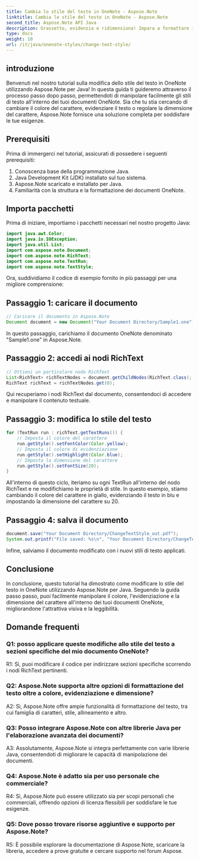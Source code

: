 ```yaml
---
title: Cambia lo stile del testo in OneNote - Aspose.Note
linktitle: Cambia lo stile del testo in OneNote - Aspose.Note
second_title: Aspose.Note API Java
description: Grassetto, evidenzia e ridimensiona! Impara a formattare il testo nei documenti OneNote con Aspose.Note. Guida passo passo e codice inclusi! #OneNote #Java #Aspose
type: docs
weight: 10
url: /it/java/onenote-styles/change-text-style/
---
```

## introduzione

Benvenuti nel nostro tutorial sulla modifica dello stile del testo in OneNote utilizzando Aspose.Note per Java! In questa guida ti guideremo attraverso il processo passo dopo passo, permettendoti di manipolare facilmente gli stili di testo all'interno dei tuoi documenti OneNote. Sia che tu stia cercando di cambiare il colore del carattere, evidenziare il testo o regolare la dimensione del carattere, Aspose.Note fornisce una soluzione completa per soddisfare le tue esigenze.

## Prerequisiti

Prima di immergerci nel tutorial, assicurati di possedere i seguenti prerequisiti:

1. Conoscenza base della programmazione Java.
2. Java Development Kit (JDK) installato sul tuo sistema.
3. Aspose.Note scaricato e installato per Java.
4. Familiarità con la struttura e la formattazione dei documenti OneNote.

## Importa pacchetti

Prima di iniziare, importiamo i pacchetti necessari nel nostro progetto Java:

```java
import java.awt.Color;
import java.io.IOException;
import java.util.List;
import com.aspose.note.Document;
import com.aspose.note.RichText;
import com.aspose.note.TextRun;
import com.aspose.note.TextStyle;
```

Ora, suddividiamo il codice di esempio fornito in più passaggi per una migliore comprensione:

## Passaggio 1: caricare il documento

```java
// Caricare il documento in Aspose.Note
Document document = new Document("Your Document Directory/Sample1.one");
```

In questo passaggio, carichiamo il documento OneNote denominato "Sample1.one" in Aspose.Note.

## Passaggio 2: accedi ai nodi RichText

```java
// Ottieni un particolare nodo RichText
List<RichText> richTextNodes = document.getChildNodes(RichText.class);
RichText richText = richTextNodes.get(0);
```

Qui recuperiamo i nodi RichText dal documento, consentendoci di accedere e manipolare il contenuto testuale.

## Passaggio 3: modifica lo stile del testo

```java
for (TextRun run : richText.getTextRuns()) {
    // Imposta il colore del carattere
    run.getStyle().setFontColor(Color.yellow);
    // Imposta il colore di evidenziazione
    run.getStyle().setHighlight(Color.blue);
    // Imposta la dimensione del carattere
    run.getStyle().setFontSize(20);
}
```

All'interno di questo ciclo, iteriamo su ogni TextRun all'interno del nodo RichText e ne modifichiamo le proprietà di stile. In questo esempio, stiamo cambiando il colore del carattere in giallo, evidenziando il testo in blu e impostando la dimensione del carattere su 20.

## Passaggio 4: salva il documento

```java
document.save("Your Document Directory/ChangeTextStyle_out.pdf");
System.out.printf("File saved: %s\n", "Your Document Directory/ChangeTextStyle_out.pdf");
```

Infine, salviamo il documento modificato con i nuovi stili di testo applicati.

## Conclusione

In conclusione, questo tutorial ha dimostrato come modificare lo stile del testo in OneNote utilizzando Aspose.Note per Java. Seguendo la guida passo passo, puoi facilmente manipolare il colore, l'evidenziazione e la dimensione del carattere all'interno dei tuoi documenti OneNote, migliorandone l'attrattiva visiva e la leggibilità.

## Domande frequenti

### Q1: posso applicare queste modifiche allo stile del testo a sezioni specifiche del mio documento OneNote?

R1: Sì, puoi modificare il codice per indirizzare sezioni specifiche scorrendo i nodi RichText pertinenti.

### Q2: Aspose.Note supporta altre opzioni di formattazione del testo oltre a colore, evidenziazione e dimensione?

A2: Sì, Aspose.Note offre ampie funzionalità di formattazione del testo, tra cui famiglia di caratteri, stile, allineamento e altro.

### Q3: Posso integrare Aspose.Note con altre librerie Java per l'elaborazione avanzata dei documenti?

A3: Assolutamente, Aspose.Note si integra perfettamente con varie librerie Java, consentendoti di migliorare le capacità di manipolazione dei documenti.

### Q4: Aspose.Note è adatto sia per uso personale che commerciale?

R4: Sì, Aspose.Note può essere utilizzato sia per scopi personali che commerciali, offrendo opzioni di licenza flessibili per soddisfare le tue esigenze.

### Q5: Dove posso trovare risorse aggiuntive e supporto per Aspose.Note?

R5: È possibile esplorare la documentazione di Aspose.Note, scaricare la libreria, accedere a prove gratuite e cercare supporto nel forum Aspose.
